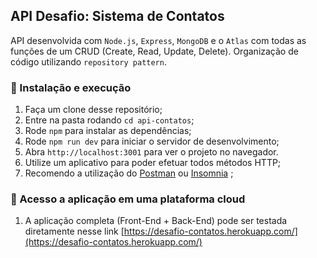 ## API Desafio: Sistema de Contatos

API desenvolvida com `Node.js`, `Express`, `MongoDB` e o `Atlas` com todas as funções de um CRUD (Create, Read, Update, Delete). Organização de código utilizando `repository pattern`.

### 🚀 Instalação e execução

1. Faça um clone desse repositório;
2. Entre na pasta rodando `cd api-contatos`;
3. Rode `npm` para instalar as dependências;
4. Rode `npm run dev` para iniciar o servidor de desenvolvimento;
5. Abra `http://localhost:3001` para ver o projeto no navegador.
6. Utilize um aplicativo para poder efetuar todos métodos HTTP;
7. Recomendo a utilização do [Postman](https://www.getpostman.com/) ou [Insomnia](https://insomnia.rest/) ;

### 🔗 Acesso a aplicação em uma plataforma cloud

1. A aplicação completa (Front-End + Back-End) pode ser testada diretamente nesse link [https://desafio-contatos.herokuapp.com/](https://desafio-contatos.herokuapp.com/)
